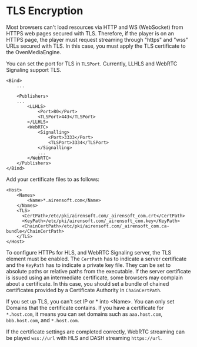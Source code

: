 # TLS Encryption

Most browsers can't load resources via HTTP and WS (WebSocket) from HTTPS web pages secured with TLS. Therefore, if the player is on an HTTPS page, the player must request streaming through "https" and "wss" URLs secured with TLS. In this case, you must apply the TLS certificate to the OvenMediaEngine.

You can set the port for TLS in `TLSPort`. Currently, LLHLS and WebRTC Signaling support TLS.

```markup
<Bind>
    ...

    <Publishers>
    ...
        <LLHLS>
            <Port>80</Port>
            <TLSPort>443</TLSPort>
        </LLHLS>
        <WebRTC>
            <Signalling>
                <Port>3333</Port>
                <TLSPort>3334</TLSPort>
            </Signalling>
            ...
        </WebRTC>
    </Publishers>
</Bind>
```

Add your certificate files to  as follows:

```markup
<Host>
    <Names>
        <Name>*.airensoft.com</Name>
    </Names>
    <TLS>
      <CertPath>/etc/pki/airensoft.com/_airensoft_com.crt</CertPath>
      <KeyPath>/etc/pki/airensoft.com/_airensoft_com.key</KeyPath>
      <ChainCertPath>/etc/pki/airensoft.com/_airensoft_com.ca-bundle</ChainCertPath>
    </TLS>
</Host>
```

To configure HTTPs for HLS, and WebRTC Signaling server, the TLS element must be enabled. The `CertPath` has to indicate a server certificate and the `KeyPath` has to indicate a private key file. They can be set to absolute paths or relative paths from the executable. If the server certificate is issued using an intermediate certificate, some browsers may complain about a certificate. In this case, you should set a bundle of chained certificates provided by a Certificate Authority in `ChainCertPath`.

If you set up TLS, you can't set IP or \* into \<Name>. You can only set Domains that the certificate contains. If you have a certificate for `*.host.com`, it means you can set domains such as `aaa.host.com`, `bbb.host.com`, and `*.host.com`.

If the certificate settings are completed correctly, WebRTC streaming can be played `wss://url` with HLS and DASH streaming `https://url`.


